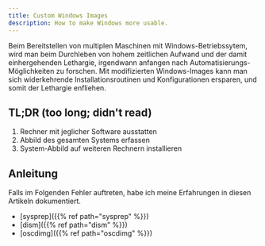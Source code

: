 ```yaml
---
title: Custom Windows Images
description: How to make Windows more usable.
---
```

Beim Bereitstellen von multiplen Maschinen mit Windows-Betriebssytem, wird man beim Durchleben von hohem zeitlichen Aufwand und der
damit einhergehenden Lethargie, irgendwann anfangen nach Automatisierungs-Möglichkeiten zu forschen.
Mit modifizierten Windows-Images kann man sich widerkehrende Installationsroutinen und Konfigurationen ersparen, und somit der Lethargie enfliehen.

## TL;DR (too long; didn't read)
1. Rechner mit jeglicher Software ausstatten
2. Abbild des gesamten Systems erfassen
3. System-Abbild auf weiteren Rechnern installieren

## Anleitung
Falls im Folgenden Fehler auftreten, habe ich meine Erfahrungen in diesen Artikeln dokumentiert.

- [sysprep]({{% ref path="sysprep" %}})
- [dism]({{% ref path="dism" %}})
- [oscdimg]({{% ref path="oscdimg" %}})

